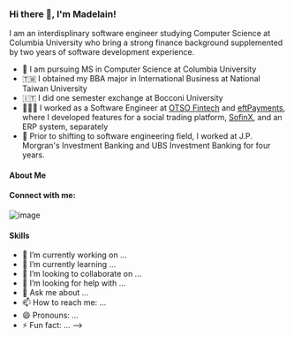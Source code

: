 ### Hi there 👋, I'm Madelain!

I am an interdisplinary software engineer studying Computer Science at Columbia University who bring a strong finance background supplemented by two years of software development experience. 

* 🦁 I am pursuing MS in Computer Science at Columbia University
* 🇹🇼 I obtained my BBA major in International Business at National Taiwan University
* 🇮🇹 I did one semester exchange at Bocconi University 
* 👩🏻‍💻 I worked as a Software Engineer at [OTSO Fintech](https://www.otsogroup.com/) and [eftPayments](https://www.eftpay.com.hk/en/home/), where I developed features for a social trading platform, [SofinX](https://broker.sofinx.com/), and an ERP system, separately
* 🏦 Prior to shifting to software engineering field, I worked at J.P. Morgran's Investment Banking and UBS Investment Banking for four years.

#### About Me

#### Connect with me:
![image](https://github.com/madiliu/madiliu/assets/90917906/c62e9c2a-bc3b-4f0b-84de-4bd6e755f864)

#### Skills

- 🔭 I’m currently working on ...
- 🌱 I’m currently learning ...
- 👯 I’m looking to collaborate on ...
- 🤔 I’m looking for help with ...
- 💬 Ask me about ...
- 📫 How to reach me: ...
- 😄 Pronouns: ...
- ⚡ Fun fact: ...
-->
